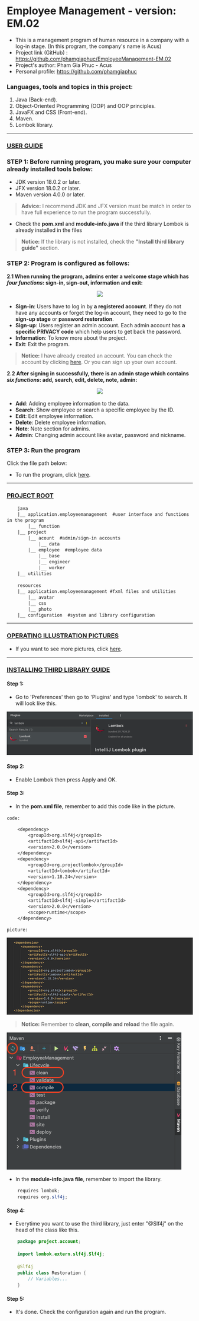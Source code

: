 # Employee Management - version: EM.02

- This is a management program of human resource in a company with a log-in stage. (In this program, the company's name is Acus)
- Project link (GitHub) : https://github.com/phamgiaphuc/EmployeeManagement-EM.02
- Project's author: Pham Gia Phuc - Acus
- Personal profile: https://github.com/phamgiaphuc

### Languages, tools and topics in this project:

1. Java (Back-end).
2. Object-Oriented Programming (OOP) and OOP principles.
3. JavaFX and CSS (Front-end).
4. Maven.
5. Lombok library.

-----------------------------------
<ins>

### USER GUIDE

</ins>

### STEP 1:  Before running program, you make sure your computer already installed tools below:

- JDK version 18.0.2 or later.
- JFX version 18.0.2 or later.
- Maven version 4.0.0 or later.

> **Advice:** I recommend JDK and JFX version must be match in order to have full experience to run the program successfully.

- Check the **pom.xml** and **module-info.java** if the third library Lombok is already installed in the files

> **Notice:** If the library is not installed, check the **"Install third library guide"** section.

### STEP 2: Program is configured as follows:

**2.1 When running the program, admins enter a welcome stage which has _four functions_: sign-in, sign-out, information
and exit:**

<div align="center">
  <img src="https://drive.google.com/uc?id=17daugPsY7BaRCQvsQt2CpAd8drliOQm5">
</div>

- **Sign-in**: Users have to log in by **a registered account**. If they do not have any accounts or forget the log-in account,
  they need to go to the **sign-up stage** or **password restoration**.
- **Sign-up**: Users register an admin account. Each admin account has **a specific PRIVACY code** which help users to get back
  the password.
- **Information**: To know more about the project.
- **Exit**: Exit the program.

> **Notice:** I have already created an account. You can check the account by clicking [here](src/main/java/project/account/data/admin-accounts-data.txt). Or you can sign up your own account.

**2.2 After signing in successfully, there is an admin stage which contains _six functions_: add, search, edit, delete,
note, admin:**

<div align="center">
  <img src="https://drive.google.com/uc?id=1ddDtdugkbBZSFCwjxom13B6Kjaag3MYW">
</div>

- **Add**: Adding employee information to the data.
- **Search**: Show employee or search a specific employee by the ID.
- **Edit**: Edit employee information.
- **Delete**: Delete employee information.
- **Note**: Note section for admins.
- **Admin**: Changing admin account like avatar, password and nickname.

### STEP 3: Run the program

Click the file path below:

- To run the program, click [here](src/main/java/application/employeemanagement/Welcome.java).

-----------------------------------
<ins>

### PROJECT ROOT

</ins>

```
    java
    |__ application.employeemanagement  #user interface and functions in the program
        |__ function
    |__ project
        |__ acount  #admin/sign-in accounts
            |__ data
        |__ employee  #employee data
            |__ base
            |__ engineer
            |__ worker
    |__ utilities
    
    resources
    |__ application.employeemanagement #fxml files and utilities
        |__ avatar
        |__ css
        |__ photo
    |__ configuration  #system and library configuration
```

-----------------------------------
<ins>

### OPERATING ILLUSTRATION PICTURES

</ins>

- If you want to see more pictures, click [here](src/main/resources/readme/SHOWME.md).

-----------------------------------

<ins>

### INSTALLING THIRD LIBRARY GUIDE

</ins>

#### Step 1:

- Go to 'Preferences' then go to 'Plugins' and type 'lombok' to search. It will look like this.

![](src/main/resources/readme/img_13.png)


#### Step 2:

- Enable Lombok then press Apply and OK.

#### Step 3:

- In the **pom.xml file**, remember to add this code like in the picture.

`code:`

```
    <dependency>
        <groupId>org.slf4j</groupId>
        <artifactId>slf4j-api</artifactId>
        <version>2.0.0</version>
    </dependency>
    <dependency>
        <groupId>org.projectlombok</groupId>
        <artifactId>lombok</artifactId>
        <version>1.18.24</version>
    </dependency>
    <dependency>
        <groupId>org.slf4j</groupId>
        <artifactId>slf4j-simple</artifactId>
        <version>2.0.0</version>
        <scope>runtime</scope>
    </dependency>
```

`picture:`

![](src/main/resources/readme/img_14.png)

> **Notice:** Remember to **clean, compile and reload** the file again.
 
![](src/main/resources/readme/img_15.png)

- In the **module-info.java file**, remember to import the library.

```java
    requires lombok;
    requires org.slf4j;
```

#### Step 4:

- Everytime you want to use the third library, just enter "@Slf4j" on the head of the class like this.

```java
    package project.account;

    import lombok.extern.slf4j.Slf4j;
    
    @Slf4j 
    public class Restoration {
        // Variables...
    }
```

#### Step 5:

- It's done. Check the configuration again and run the program.

